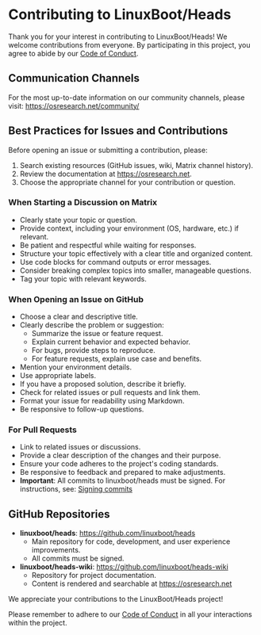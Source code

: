 # Contributing to LinuxBoot/Heads

Thank you for your interest in contributing to LinuxBoot/Heads! We welcome contributions
from everyone. By participating in this project, you agree to abide by our
[Code of Conduct](CODE_OF_CONDUCT.md).

## Communication Channels

For the most up-to-date information on our community channels, please visit:
https://osresearch.net/community/

## Best Practices for Issues and Contributions

Before opening an issue or submitting a contribution, please:

1. Search existing resources (GitHub issues, wiki, Matrix channel history).
2. Review the documentation at https://osresearch.net.
3. Choose the appropriate channel for your contribution or question.

### When Starting a Discussion on Matrix

- Clearly state your topic or question.
- Provide context, including your environment (OS, hardware, etc.) if relevant.
- Be patient and respectful while waiting for responses.
- Structure your topic effectively with a clear title and organized content.
- Use code blocks for command outputs or error messages.
- Consider breaking complex topics into smaller, manageable questions.
- Tag your topic with relevant keywords.

### When Opening an Issue on GitHub

- Choose a clear and descriptive title.
- Clearly describe the problem or suggestion:
  - Summarize the issue or feature request.
  - Explain current behavior and expected behavior.
  - For bugs, provide steps to reproduce.
  - For feature requests, explain use case and benefits.
- Mention your environment details.
- Use appropriate labels.
- If you have a proposed solution, describe it briefly.
- Check for related issues or pull requests and link them.
- Format your issue for readability using Markdown.
- Be responsive to follow-up questions.

### For Pull Requests

- Link to related issues or discussions.
- Provide a clear description of the changes and their purpose.
- Ensure your code adheres to the project's coding standards.
- Be responsive to feedback and prepared to make adjustments.
- **Important**: All commits to linuxboot/heads must be signed. For instructions, see:
  [Signing commits](https://docs.github.com/en/authentication/managing-commit-signature-verification/signing-commits)

## GitHub Repositories

- **linuxboot/heads**: https://github.com/linuxboot/heads
  - Main repository for code, development, and user experience improvements.
  - All commits must be signed.
- **linuxboot/heads-wiki**: https://github.com/linuxboot/heads-wiki
  - Repository for project documentation.
  - Content is rendered and searchable at https://osresearch.net

We appreciate your contributions to the LinuxBoot/Heads project!

Please remember to adhere to our [Code of Conduct](CODE_OF_CONDUCT.md) in all your interactions within the project.
